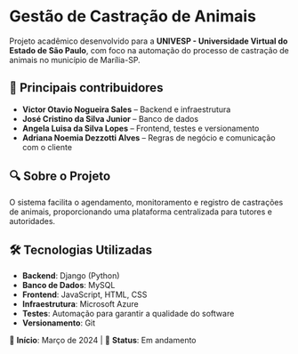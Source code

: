 # Gestão de Castração de Animais  

Projeto acadêmico desenvolvido para a **UNIVESP - Universidade Virtual do Estado de São Paulo**, com foco na automação do processo de castração de animais no município de Marília-SP.  

## 📌 Principais contribuidores  
- **Victor Otavio Nogueira Sales** – Backend e infraestrutura  
- **José Cristino da Silva Junior** – Banco de dados  
- **Angela Luisa da Silva Lopes** – Frontend, testes e versionamento  
- **Adriana Noemia Dezzotti Alves** – Regras de negócio e comunicação com o cliente  

## 🔍 Sobre o Projeto  
O sistema facilita o agendamento, monitoramento e registro de castrações de animais, proporcionando uma plataforma centralizada para tutores e autoridades.  

## 🛠 Tecnologias Utilizadas  
- **Backend**: Django (Python)  
- **Banco de Dados**: MySQL  
- **Frontend**: JavaScript, HTML, CSS  
- **Infraestrutura**: Microsoft Azure  
- **Testes**: Automação para garantir a qualidade do software  
- **Versionamento**: Git  

📅 **Início**: Março de 2024 | 🚧 **Status**: Em andamento  
